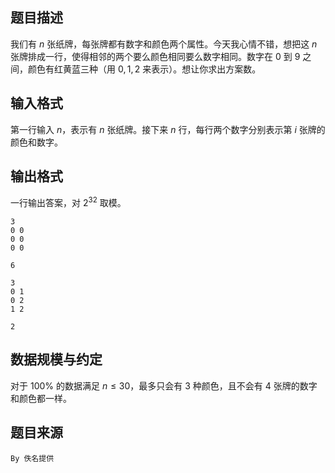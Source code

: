 ## 题目描述

我们有 $n$ 张纸牌，每张牌都有数字和颜色两个属性。今天我心情不错，想把这 $n$ 张牌排成一行，使得相邻的两个要么颜色相同要么数字相同。数字在 $0$ 到 $9$ 之间，颜色有红黄蓝三种（用 $0,1,2$ 来表示）。想让你求出方案数。


## 输入格式

第一行输入 $n$，表示有 $n$ 张纸牌。接下来 $n$ 行，每行两个数字分别表示第 $i$ 张牌的颜色和数字。


## 输出格式

一行输出答案，对 $2^{32}$ 取模。



```input1
3
0 0
0 0
0 0
```

```output1
6
```

```input2
3
0 1
0 2
1 2
```

```output2
2
```

## 数据规模与约定

对于 $100\%$ 的数据满足 $n\le 30$，最多只会有 $3$ 种颜色，且不会有 $4$ 张牌的数字和颜色都一样。


## 题目来源

`By 佚名提供`

